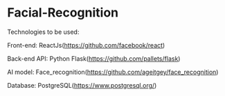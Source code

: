 # Facial-Recognition

Technologies to be used:

Front-end: ReactJs(https://github.com/facebook/react)

Back-end API: Python Flask(https://github.com/pallets/flask)

AI model: Face_recognition(https://github.com/ageitgey/face_recognition)

Database: PostgreSQL(https://www.postgresql.org/)


